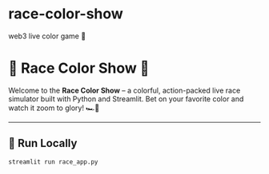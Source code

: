 # race-color-show
web3 live color game 🤗


# 🎨 Race Color Show 🏁

Welcome to the **Race Color Show** – a colorful, action-packed live race simulator built with Python and Streamlit. Bet on your favorite color and watch it zoom to glory! 🏎️💨

---

## 🚀 Run Locally

```bash
streamlit run race_app.py


